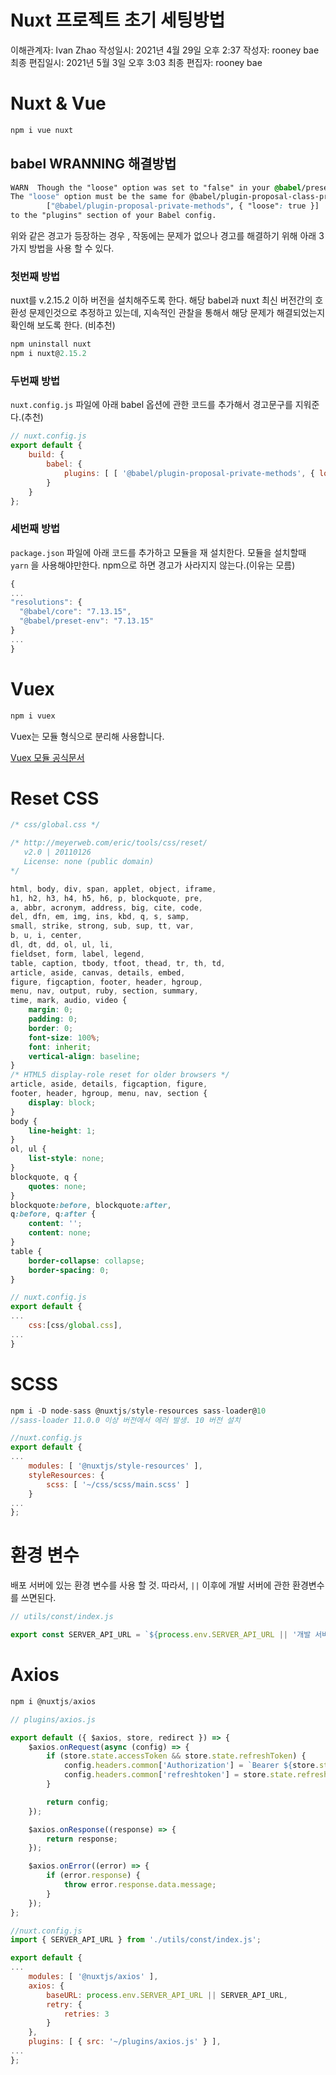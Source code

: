 # Nuxt 프로젝트 초기 세팅방법

이해관계자: Ivan Zhao
작성일시: 2021년 4월 29일 오후 2:37
작성자: rooney bae
최종 편집일시: 2021년 5월 3일 오후 3:03
최종 편집자: rooney bae

# Nuxt & Vue

```jsx
npm i vue nuxt
```

## babel WRANNING 해결방법

```css
WARN  Though the "loose" option was set to "false" in your @babel/preset-env config, it will not be used for @babel/plugin-proposal-private-methods since the "loose" mode option was set to "true" for @babel/plugin-proposal-class-properties.                                                      16:13:06
The "loose" option must be the same for @babel/plugin-proposal-class-properties, @babel/plugin-proposal-private-methods and @babel/plugin-proposal-private-property-in-object (when they are enabled): you can silence this warning by explicitly adding
        ["@babel/plugin-proposal-private-methods", { "loose": true }]
to the "plugins" section of your Babel config.
```

위와 같은 경고가 등장하는 경우 , 작동에는 문제가 없으나 경고를 해결하기 위해 아래 3가지 방법을 사용 할 수 있다. 

### 첫번째 방법

nuxt를 v.2.15.2 이하 버전을 설치해주도록 한다. 해당 babel과 nuxt 최신 버전간의 호환성 문제인것으로 추정하고 있는데, 지속적인 관찰을 통해서 해당 문제가 해결되었는지 확인해 보도록 한다. (비추천)

```jsx
npm uninstall nuxt
npm i nuxt@2.15.2
```

### 두번째 방법

`nuxt.config.js` 파일에 아래 babel 옵션에 관한 코드를 추가해서 경고문구를 지워준다.(추천)

```jsx
// nuxt.config.js
export default {
	build: {
		babel: {
			plugins: [ [ '@babel/plugin-proposal-private-methods', { loose: true } ] ]
		}
	}
};
```

### 세번째 방법

`package.json` 파일에 아래 코드를 추가하고 모듈을 재 설치한다. 모듈을 설치할때 `yarn` 을 사용해야만한다. npm으로 하면 경고가 사라지지 않는다.(이유는 모름)

```jsx
{
...
"resolutions": {
  "@babel/core": "7.13.15",
  "@babel/preset-env": "7.13.15"
}
...
}
```

# Vuex

```jsx
npm i vuex
```

Vuex는 모듈 형식으로 분리해 사용합니다. 

[Vuex 모듈 공식문서]([https://vuex.vuejs.org/guide/modules.html](https://vuex.vuejs.org/guide/modules.html))

# Reset CSS

```css
/* css/global.css */

/* http://meyerweb.com/eric/tools/css/reset/ 
   v2.0 | 20110126
   License: none (public domain)
*/

html, body, div, span, applet, object, iframe,
h1, h2, h3, h4, h5, h6, p, blockquote, pre,
a, abbr, acronym, address, big, cite, code,
del, dfn, em, img, ins, kbd, q, s, samp,
small, strike, strong, sub, sup, tt, var,
b, u, i, center,
dl, dt, dd, ol, ul, li,
fieldset, form, label, legend,
table, caption, tbody, tfoot, thead, tr, th, td,
article, aside, canvas, details, embed, 
figure, figcaption, footer, header, hgroup, 
menu, nav, output, ruby, section, summary,
time, mark, audio, video {
	margin: 0;
	padding: 0;
	border: 0;
	font-size: 100%;
	font: inherit;
	vertical-align: baseline;
}
/* HTML5 display-role reset for older browsers */
article, aside, details, figcaption, figure, 
footer, header, hgroup, menu, nav, section {
	display: block;
}
body {
	line-height: 1;
}
ol, ul {
	list-style: none;
}
blockquote, q {
	quotes: none;
}
blockquote:before, blockquote:after,
q:before, q:after {
	content: '';
	content: none;
}
table {
	border-collapse: collapse;
	border-spacing: 0;
}
```

```jsx
// nuxt.config.js
export default {
...
	css:[css/global.css],
...
}
```

# SCSS

```jsx
npm i -D node-sass @nuxtjs/style-resources sass-loader@10
//sass-loader 11.0.0 이상 버전에서 에러 발생. 10 버전 설치
```

```jsx
//nuxt.config.js
export default {
...
	modules: [ '@nuxtjs/style-resources' ],
	styleResources: {
		scss: [ '~/css/scss/main.scss' ]
	}
...
};
```

# 환경 변수

배포 서버에 있는 환경 변수를 사용 할 것. 따라서, `||` 이후에 개발 서버에 관한 환경변수를 쓰면된다.

```jsx
// utils/const/index.js

export const SERVER_API_URL = `${process.env.SERVER_API_URL || '개발 서버 api url'}`;
```

# Axios

```jsx
npm i @nuxtjs/axios
```

```jsx
// plugins/axios.js

export default ({ $axios, store, redirect }) => {
	$axios.onRequest(async (config) => {
		if (store.state.accessToken && store.state.refreshToken) {
			config.headers.common['Authorization'] = `Bearer ${store.state.accessToken}`;
			config.headers.common['refreshtoken'] = store.state.refreshToken;
		}

		return config;
	});

	$axios.onResponse((response) => {
		return response;
	});

	$axios.onError((error) => {
		if (error.response) {
			throw error.response.data.message;
		}
	});
};
```

```jsx
//nuxt.config.js
import { SERVER_API_URL } from './utils/const/index.js';

export default {
...
	modules: [ '@nuxtjs/axios' ],
	axios: {
		baseURL: process.env.SERVER_API_URL || SERVER_API_URL,
		retry: {
			retries: 3
		}
	},
	plugins: [ { src: '~/plugins/axios.js' } ],
...
};
```